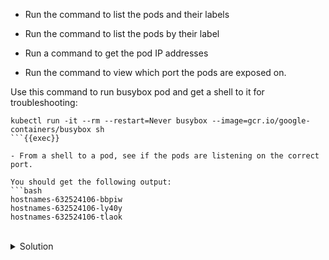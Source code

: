 - Run the command to list the pods and their labels

- Run the command to list the pods by their label

- Run a command to get the pod IP addresses

- Run the command to view which port the pods are exposed on.

Use this command to run busybox pod and get a shell to it for troubleshooting:
```
kubectl run -it --rm --restart=Never busybox --image=gcr.io/google-containers/busybox sh
```{{exec}}

- From a shell to a pod, see if the pods are listening on the correct port.

You should get the following output:
```bash
hostnames-632524106-bbpiw
hostnames-632524106-ly40y
hostnames-632524106-tlaok
```

<br>
<details><summary>Solution</summary>
<br>

```plain
# get the pod labels
kubectl get po --show-labels
```{{exec}}

# list the pods by their label
kubectl get pods -l app=hostnames
```{{exec}}

```plain
# get the pod IPs
kubectl get po -o wide
```{{exec}}

```plain
# from inside the 'busybox' pod, see if the pods are responding on port 9376
for ep in 10.244.0.5:9376 10.244.0.6:9376 10.244.0.7:9376; do
    wget -qO- $ep
done
```{{copy}}

</details>
